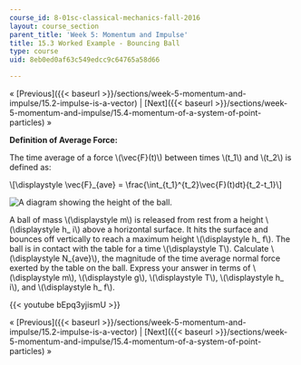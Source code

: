 ```yaml
---
course_id: 8-01sc-classical-mechanics-fall-2016
layout: course_section
parent_title: 'Week 5: Momentum and Impulse'
title: 15.3 Worked Example - Bouncing Ball
type: course
uid: 8eb0ed0af63c549edcc9c64765a58d66

---
```


« [Previous]({{< baseurl >}}/sections/week-5-momentum-and-impulse/15.2-impulse-is-a-vector) | [Next]({{< baseurl >}}/sections/week-5-momentum-and-impulse/15.4-momentum-of-a-system-of-point-particles) »

**Definition of Average Force:**

The time average of a force \\(\\vec{F}(t)\\) between times \\(t\_1\\) and \\(t\_2\\) is defined as:

\\\[\\displaystyle \\vec{F}\_{ave} = \\frac{\\int\_{t\_1}^{t\_2}\\vec{F}(t)dt}{t\_2-t\_1}\\\]

![A diagram showing the height of the ball.](/coursemedia/8-01sc-classical-mechanics-fall-2016/7765ed7c7f7be0d1241317475c1956ee_ls05_13.svg)

A ball of mass \\(\\displaystyle m\\) is released from rest from a height \\(\\displaystyle h\_ i\\) above a horizontal surface. It hits the surface and bounces off vertically to reach a maximum height \\(\\displaystyle h\_ f\\). The ball is in contact with the table for a time \\(\\displaystyle T\\). Calculate \\(\\displaystyle N\_{ave}\\), the magnitude of the time average normal force exerted by the table on the ball. Express your answer in terms of \\(\\displaystyle m\\), \\(\\displaystyle g\\), \\(\\displaystyle T\\), \\(\\displaystyle h\_ i\\), and \\(\\displaystyle h\_ f\\).

{{< youtube bEpq3yjismU >}}

« [Previous]({{< baseurl >}}/sections/week-5-momentum-and-impulse/15.2-impulse-is-a-vector) | [Next]({{< baseurl >}}/sections/week-5-momentum-and-impulse/15.4-momentum-of-a-system-of-point-particles) »